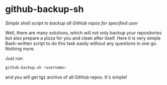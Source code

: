 # github-backup-sh

*Simple shell script to backup all GitHub repos for specified user*

Well, there are many solutions, which will not only backup your repositories
but also prepare a pizza for you and clean after itself.
Here it is very simple Bash-written script to do this task easily
without any questions in one go. Nothing more.

Just run:

```sh
github-backup.sh <username>
```

and you will get tgz archive of all GitHub repos. It's simple!

